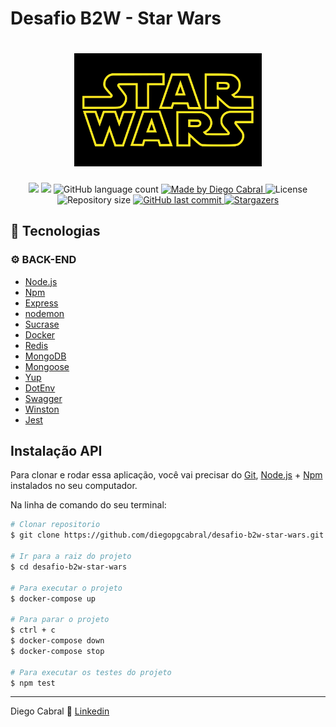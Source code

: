 # Desafio B2W - Star Wars

<h1 align="center">
  <img alt="Desafio B2W - Star Wars" title="stws" src="https://github.com/diegopgcabral/desafio-b2w-star-wars/blob/master/src/assets/logo.png" width="300px" />
</h1>

<p align="center">
  <a href="https://circleci.com/gh/diegopgcabral/desafio-b2w-star-wars/tree/master"><img src="https://circleci.com/gh/diegopgcabral/desafio-b2w-star-wars/tree/master.svg?style=svg"/></a>
  <a href="https://www.codacy.com/manual/diegopgcabral/desafio-b2w-star-wars?utm_source=github.com&amp;utm_medium=referral&amp;utm_content=diegopgcabral/desafio-b2w-star-wars&amp;utm_campaign=Badge_Grade"><img src="https://api.codacy.com/project/badge/Grade/05d365f5eaf842a38d89c719b9559d8b"/></a>

  <img alt="GitHub language count" src="https://img.shields.io/github/languages/count/diegopgcabral/desafio-b2w-star-wars?color=%2304D361">

  <a href="https://www.linkedin.com/in/diego-pg-cabral/">
    <img alt="Made by Diego Cabral" src="https://img.shields.io/badge/made%20by-DiegoCabral-%2304D361">
  </a>

  <img alt="License" src="https://img.shields.io/badge/license-MIT-%2304D361">

  <a>
    <img alt="Repository size" src="https://img.shields.io/github/repo-size/diegopgcabral/desafio-b2w-star-wars.svg">
  </a>

  <a href="https://github.com/diegopgcabral/desafio-b2w-star-wars/commits/master">
    <img alt="GitHub last commit" src="https://img.shields.io/github/last-commit/diegopgcabral/desafio-b2w-star-wars.svg">
  </a>
   <a href="https://github.com/diegopgcabral/desafio-b2w-star-wars/stargazers">
    <img alt="Stargazers" src="https://img.shields.io/github/stars/diegopgcabral/desafio-b2w-star-wars?style=social">
  </a>
</p>

## :rocket: Tecnologias

### :gear: BACK-END
-   [Node.js](https://nodejs.org/en/)
-   [Npm](https://www.npmjs.com/)
-   [Express](https://expressjs.com/)
-   [nodemon](https://nodemon.io/)
-   [Sucrase](https://github.com/alangpierce/sucrase)
-   [Docker](https://www.docker.com/docker-community)
-   [Redis](https://redis.io/)
-   [MongoDB](https://www.mongodb.com/)
-   [Mongoose](https://mongoosejs.com/)
-   [Yup](https://www.npmjs.com/package/yup)
-   [DotEnv](https://www.npmjs.com/package/dotenv)
- [Swagger](https://swagger.io/)
- [Winston](https://github.com/winstonjs/winston)
- [Jest](https://jestjs.io/)

## Instalação API

Para clonar e rodar essa aplicação, você vai precisar do [Git](https://git-scm.com), [Node.js](https://nodejs.org/en/) + [Npm](https://www.npmjs.com/) instalados no seu computador.

Na linha de comando do seu terminal:

```bash
# Clonar repositorio
$ git clone https://github.com/diegopgcabral/desafio-b2w-star-wars.git

# Ir para a raiz do projeto
$ cd desafio-b2w-star-wars

# Para executar o projeto
$ docker-compose up

# Para parar o projeto
$ ctrl + c
$ docker-compose down
$ docker-compose stop

# Para executar os testes do projeto
$ npm test
```

-------
Diego Cabral :wave: [Linkedin](https://www.linkedin.com/in/diego-pg-cabral/)
